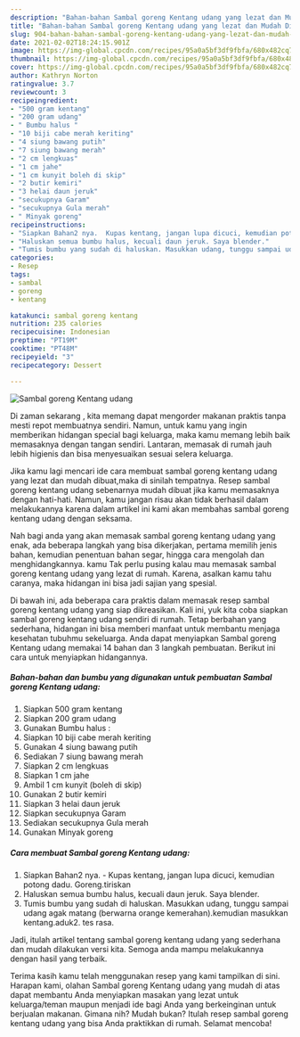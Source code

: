 ```yaml
---
description: "Bahan-bahan Sambal goreng Kentang udang yang lezat dan Mudah Dibuat"
title: "Bahan-bahan Sambal goreng Kentang udang yang lezat dan Mudah Dibuat"
slug: 904-bahan-bahan-sambal-goreng-kentang-udang-yang-lezat-dan-mudah-dibuat
date: 2021-02-02T18:24:15.901Z
image: https://img-global.cpcdn.com/recipes/95a0a5bf3df9fbfa/680x482cq70/sambal-goreng-kentang-udang-foto-resep-utama.jpg
thumbnail: https://img-global.cpcdn.com/recipes/95a0a5bf3df9fbfa/680x482cq70/sambal-goreng-kentang-udang-foto-resep-utama.jpg
cover: https://img-global.cpcdn.com/recipes/95a0a5bf3df9fbfa/680x482cq70/sambal-goreng-kentang-udang-foto-resep-utama.jpg
author: Kathryn Norton
ratingvalue: 3.7
reviewcount: 3
recipeingredient:
- "500 gram kentang"
- "200 gram udang"
- " Bumbu halus "
- "10 biji cabe merah keriting"
- "4 siung bawang putih"
- "7 siung bawang merah"
- "2 cm lengkuas"
- "1 cm jahe"
- "1 cm kunyit boleh di skip"
- "2 butir kemiri"
- "3 helai daun jeruk"
- "secukupnya Garam"
- "secukupnya Gula merah"
- " Minyak goreng"
recipeinstructions:
- "Siapkan Bahan2 nya.  Kupas kentang, jangan lupa dicuci, kemudian potong dadu. Goreng.tiriskan"
- "Haluskan semua bumbu halus, kecuali daun jeruk. Saya blender."
- "Tumis bumbu yang sudah di haluskan. Masukkan udang, tunggu sampai udang agak matang (berwarna orange kemerahan).kemudian masukkan kentang.aduk2. tes rasa."
categories:
- Resep
tags:
- sambal
- goreng
- kentang

katakunci: sambal goreng kentang 
nutrition: 235 calories
recipecuisine: Indonesian
preptime: "PT19M"
cooktime: "PT48M"
recipeyield: "3"
recipecategory: Dessert

---
```



![Sambal goreng Kentang udang](https://img-global.cpcdn.com/recipes/95a0a5bf3df9fbfa/680x482cq70/sambal-goreng-kentang-udang-foto-resep-utama.jpg)

Di zaman  sekarang , kita memang dapat mengorder makanan praktis tanpa mesti repot membuatnya sendiri. Namun, untuk kamu yang ingin memberikan hidangan special bagi keluarga, maka kamu memang lebih baik memasaknya dengan tangan sendiri. Lantaran, memasak di rumah jauh lebih higienis dan bisa menyesuaikan sesuai selera keluarga.

Jika kamu lagi mencari ide cara membuat sambal goreng kentang udang yang lezat dan mudah dibuat,maka di sinilah tempatnya. Resep sambal goreng kentang udang  sebenarnya mudah dibuat jika kamu memasaknya dengan hati-hati. Namun, kamu jangan risau akan tidak berhasil dalam melakukannya 
karena dalam artikel ini kami akan membahas sambal goreng kentang udang dengan seksama.  



Nah bagi anda yang akan memasak sambal goreng kentang udang yang enak, ada beberapa langkah yang bisa dikerjakan, pertama memilih jenis bahan, kemudian penentuan bahan segar, hingga cara mengolah dan menghidangkannya. kamu Tak perlu pusing kalau mau memasak sambal goreng kentang udang yang lezat di rumah. Karena, asalkan kamu  tahu caranya, maka hidangan ini bisa jadi sajian yang spesial.

Di bawah ini, ada beberapa cara praktis  dalam memasak resep sambal goreng kentang udang yang siap dikreasikan. Kali ini, yuk kita coba siapkan sambal goreng kentang udang sendiri di rumah. Tetap berbahan yang sederhana, hidangan ini bisa memberi manfaat untuk membantu menjaga kesehatan tubuhmu sekeluarga. Anda dapat menyiapkan Sambal goreng Kentang udang memakai 14 bahan dan 3 langkah pembuatan. Berikut ini cara untuk menyiapkan hidangannya.

<!--inarticleads1-->

##### Bahan-bahan dan bumbu yang digunakan untuk pembuatan Sambal goreng Kentang udang:

1. Siapkan 500 gram kentang
1. Siapkan 200 gram udang
1. Gunakan  Bumbu halus :
1. Siapkan 10 biji cabe merah keriting
1. Gunakan 4 siung bawang putih
1. Sediakan 7 siung bawang merah
1. Siapkan 2 cm lengkuas
1. Siapkan 1 cm jahe
1. Ambil 1 cm kunyit (boleh di skip)
1. Gunakan 2 butir kemiri
1. Siapkan 3 helai daun jeruk
1. Siapkan secukupnya Garam
1. Sediakan secukupnya Gula merah
1. Gunakan  Minyak goreng




<!--inarticleads2-->

##### Cara membuat Sambal goreng Kentang udang:

1. Siapkan Bahan2 nya.  - Kupas kentang, jangan lupa dicuci, kemudian potong dadu. Goreng.tiriskan
1. Haluskan semua bumbu halus, kecuali daun jeruk. Saya blender.
1. Tumis bumbu yang sudah di haluskan. Masukkan udang, tunggu sampai udang agak matang (berwarna orange kemerahan).kemudian masukkan kentang.aduk2. tes rasa.




Jadi, itulah artikel tentang  sambal goreng kentang udang  yang sederhana dan mudah dilakukan versi kita. Semoga anda mampu melakukannya dengan hasil yang terbaik. 

Terima kasih kamu telah menggunakan resep yang kami tampilkan di sini. Harapan kami, olahan  Sambal goreng Kentang udang yang mudah di atas dapat membantu Anda menyiapkan masakan yang lezat untuk keluarga/teman maupun menjadi ide bagi Anda yang berkeinginan untuk berjualan makanan. Gimana nih? Mudah bukan? Itulah resep sambal goreng kentang udang yang bisa Anda praktikkan di rumah. Selamat mencoba!

